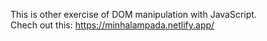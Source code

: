 This is other exercise of DOM manipulation with JavaScript. <br>
Chech out this: https://minhalampada.netlify.app/
